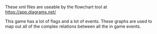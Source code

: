 These xml files are useable by the flowchart tool at https://app.diagrams.net/

This game has a lot of flags and a lot of events. These graphs are used to map out all of the complex relations between all the in game events.
